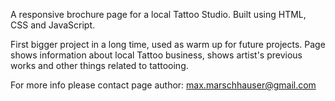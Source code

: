A responsive brochure page for a local Tattoo Studio. Built using HTML, CSS and JavaScript. 

First bigger project in a long time, used as warm up for future projects. Page shows information about local Tattoo business, shows artist's previous works and other things related to tattooing.

For more info please contact page author: max.marschhauser@gmail.com
